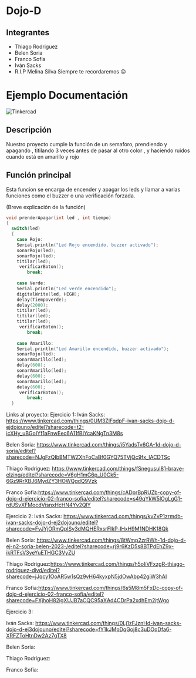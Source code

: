 # Dojo-D
## Integrantes 
- Thiago Rodriguez
- Belen Soria
- Franco Sofia
- Iván Sacks
- R.I.P Melina Silva Siempre te recordaremos 😔

# Ejemplo Documentación 
![Tinkercad](./img/imagen.png)


## Descripción
Nuestro proyecto cumple la función de un semaforo, prendiendo y apagando , titilando 3 veces antes de pasar al otro color , y haciendo ruidos cuando está en amarillo y rojo

## Función principal
Esta funcion se encarga de encender y apagar los leds y llamar a varias funciones como el buzzer o una verificación forzada.

(Breve explicación de la función)

~~~ C (lenguaje en el que esta escrito)
void prenderApagar(int led , int tiempo)
{
  switch(led)
  {
    case Rojo:
    Serial.println("Led Rojo encendido, buzzer activado");
	sonarRojo(led);
    sonarRojo(led);
    titilar(led);
     verificarBoton();
     	break;
    
    case Verde:
    Serial.println("Led verde encendido");
	digitalWrite(led, HIGH);
    delay(Tiempoverde);
    delay(2000);
    titilar(led);
    titilar(led);
    titilar(led); 
     verificarBoton();
   		break;
      
    case Amarillo:
    Serial.println("Led Amarillo encendido, buzzer activado");
	sonarRojo(led);
  	sonarAmarillo(led);
    delay(600);
    sonarAmarillo(led);
    delay(600);
    sonarAmarillo(led);  
    delay(600);
     verificarBoton();
  		break;
  }
~~~

  Links al proyecto:
  Ejercicio 1:
  Iván Sacks: https://www.tinkercad.com/things/0UM3ZlFqdpF-ivan-sacks-dojo-d-ejdojouno/editel?sharecode=t2-icXHy_uBGoIYf1aFnwEec6A11fBIYcaKNgTn3M8s
  
  Belen Soria: https://www.tinkercad.com/things/i5YadsTv6GA-1d-dojo-d-soria/editel?sharecode=NJgFzQIbBMTWZXhFoCaBf0GYQ75TVjQc9fx_lACDTSc
  
  Thiago Rodriguez: https://www.tinkercad.com/things/fSnegusuI81-brave-elzing/editel?sharecode=V6gH1mG6p_U0Ck5-6Gz9RrXBJ6MydZY3HOWQgdQ9Vzk
  
  Franco Sofia:https://www.tinkercad.com/things/cADprBpRUZb-copy-of-dojo-d-ejercicio-02-franco-sofia/editel?sharecode=s49qYkW5lOgLgG1-rdUSvXFMocdVisnxHcHN4Yv2QlY

  Ejercicio 2:
  Iván Sacks: https://www.tinkercad.com/things/kvZvP1zrmdb-ivan-sacks-dojo-d-ej2dojouno/editel?sharecode=FvJYjORmQpISy3dMQHERxsrFIkP-lHxH9M1NDHK18Qk
   
  Belen Soria: https://www.tinkercad.com/things/8tWmp2zrRWh-1d-dojo-d-ej-n2-soria-belen-2023-/editel?sharecode=rj9r6KzD5s8BTPdEhZ9x-ikRTFsV3yeYuETHGC3VyZU
  
  Thiago Rodriguez:https://www.tinkercad.com/things/h5oIiVFxzgR-thiago-rodriguez-divd/editel?sharecode=jJqcy1OoAR5w1sQz9vH64kyxpN5jdOwAbp42giW3hAI
  
  Franco Sofia:https://www.tinkercad.com/things/6s5M8m5FxDc-copy-of-dojo-d-ejercicio-02-franco-sofia/editel?sharecode=FXjhoH82igXUJB7aCQC95aXAd4CDrPa2xdhEm2jtWgo
  
   Ejercicio 3:
   
  Iván Sacks: https://www.tinkercad.com/things/0Lj1zFJznHd-ivan-sacks-dojo-d-ej3dojouno/editel?sharecode=fY1kJMpDqGoj8c3uDOqDfa6-XRFZToHtnDw2Az7gTX8
   
  Belen Soria: 
  
  Thiago Rodriguez:
  
  Franco Sofia:
  
